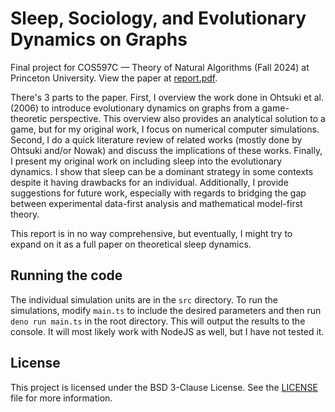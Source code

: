 # Sleep, Sociology, and Evolutionary Dynamics on Graphs

Final project for COS597C — Theory of Natural Algorithms (Fall 2024) at Princeton University. View the paper at [report.pdf](report.pdf).

There's 3 parts to the paper. First, I overview the work done in Ohtsuki et al. (2006) to introduce evolutionary dynamics on graphs from a game-theoretic perspective. This overview also provides an analytical solution to a game, but for my original work, I focus on numerical computer simulations. Second, I do a quick literature review of related works (mostly done by Ohtsuki and/or Nowak) and discuss the implications of these works. Finally, I present my original work on including sleep into the evolutionary dynamics. I show that sleep can be a dominant strategy in some contexts despite it having drawbacks for an individual. Additionally, I provide suggestions for future work, especially with regards to bridging the gap between experimental data-first analysis and mathematical model-first theory.

This report is in no way comprehensive, but eventually, I might try to expand on it as a full paper on theoretical sleep dynamics.

## Running the code

The individual simulation units are in the `src` directory. To run the simulations, modify `main.ts` to include the desired parameters and then run `deno run main.ts` in the root directory. This will output the results to the console. It will most likely work with NodeJS as well, but I have not tested it.

## License

This project is licensed under the BSD 3-Clause License. See the [LICENSE](LICENSE) file for more information.
